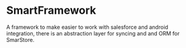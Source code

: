 # SmartFramework
A framework to make easier to work with salesforce and android integration, there is an abstraction layer for syncing and and ORM for SmarStore.
